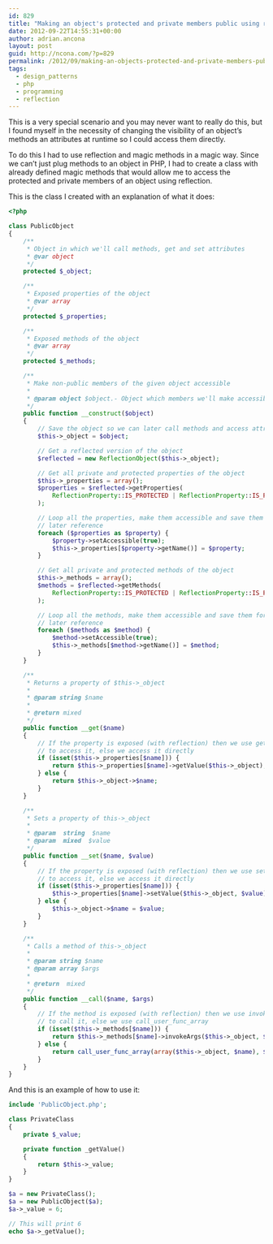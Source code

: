 ```yaml
---
id: 829
title: "Making an object's protected and private members public using reflection"
date: 2012-09-22T14:55:31+00:00
author: adrian.ancona
layout: post
guid: http://ncona.com/?p=829
permalink: /2012/09/making-an-objects-protected-and-private-members-public-using-reflection/
tags:
  - design_patterns
  - php
  - programming
  - reflection
---
```

This is a very special scenario and you may never want to really do this, but I found myself in the necessity of changing the visibility of an object&#8217;s methods an attributes at runtime so I could access them directly.

To do this I had to use reflection and magic methods in a magic way. Since we can&#8217;t just plug methods to an object in PHP, I had to create a class with already defined magic methods that would allow me to access the protected and private members of an object using reflection.

This is the class I created with an explanation of what it does:

<!--more-->

```php
<?php

class PublicObject
{
    /**
     * Object in which we'll call methods, get and set attributes
     * @var object
     */
    protected $_object;

    /**
     * Exposed properties of the object
     * @var array
     */
    protected $_properties;

    /**
     * Exposed methods of the object
     * @var array
     */
    protected $_methods;

    /**
     * Make non-public members of the given object accessible
     *
     * @param object $object.- Object which members we'll make accessible
     */
    public function __construct($object)
    {
        // Save the object so we can later call methods and access attributes
        $this->_object = $object;

        // Get a reflected version of the object
        $reflected = new ReflectionObject($this->_object);

        // Get all private and protected properties of the object
        $this->_properties = array();
        $properties = $reflected->getProperties(
            ReflectionProperty::IS_PROTECTED | ReflectionProperty::IS_PRIVATE
        );

        // Loop all the properties, make them accessible and save them for
        // later reference
        foreach ($properties as $property) {
            $property->setAccessible(true);
            $this->_properties[$property->getName()] = $property;
        }

        // Get all private and protected methods of the object
        $this->_methods = array();
        $methods = $reflected->getMethods(
            ReflectionProperty::IS_PROTECTED | ReflectionProperty::IS_PRIVATE
        );

        // Loop all the methods, make them accessible and save them for
        // later reference
        foreach ($methods as $method) {
            $method->setAccessible(true);
            $this->_methods[$method->getName()] = $method;
        }
    }

    /**
     * Returns a property of $this->_object
     *
     * @param string $name
     *
     * @return mixed
     */
    public function __get($name)
    {
        // If the property is exposed (with reflection) then we use getValue()
        // to access it, else we access it directly
        if (isset($this->_properties[$name])) {
            return $this->_properties[$name]->getValue($this->_object);
        } else {
            return $this->_object->$name;
        }
    }

    /**
     * Sets a property of this->_object
     *
     * @param  string  $name
     * @param  mixed  $value
     */
    public function __set($name, $value)
    {
        // If the property is exposed (with reflection) then we use setValue()
        // to access it, else we access it directly
        if (isset($this->_properties[$name])) {
            $this->_properties[$name]->setValue($this->_object, $value);
        } else {
            $this->_object->$name = $value;
        }
    }

    /**
     * Calls a method of this->_object
     *
     * @param string $name
     * @param array $args
     *
     * @return  mixed
     */
    public function __call($name, $args)
    {
        // If the method is exposed (with reflection) then we use invokeArgs()
        // to call it, else we use call_user_func_array
        if (isset($this->_methods[$name])) {
            return $this->_methods[$name]->invokeArgs($this->_object, $args);
        } else {
            return call_user_func_array(array($this->_object, $name), $args);
        }
    }
}
```

And this is an example of how to use it:

```php
include 'PublicObject.php';

class PrivateClass
{
    private $_value;

    private function _getValue()
    {
        return $this->_value;
    }
}

$a = new PrivateClass();
$a = new PublicObject($a);
$a->_value = 6;

// This will print 6
echo $a->_getValue();
```

